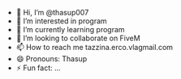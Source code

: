 - 👋 Hi, I’m @thasup007
- 👀 I’m interested in program
- 🌱 I’m currently learning program
- 💞️ I’m looking to collaborate on FiveM
- 📫 How to reach me tazzina.erco.vlagmail.com
- 😄 Pronouns: Thasup
- ⚡ Fun fact: ...

<!---
thasup007/thasup007 is a ✨ special ✨ repository because its `README.md` (this file) appears on your GitHub profile.
You can click the Preview link to take a look at your changes.
--->

